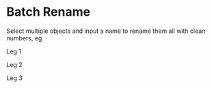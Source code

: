 # Batch Rename

<!-- ![Alt Text](./gifs/maybe.gif) -->

Select multiple objects and input a name to rename them all with clean numbers, eg

Leg 1

Leg 2

Leg 3
